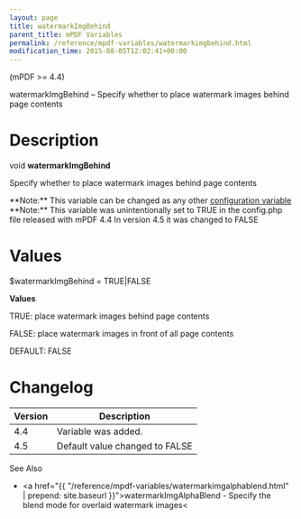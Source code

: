 ```yaml
---
layout: page
title: watermarkImgBehind
parent_title: mPDF Variables
permalink: /reference/mpdf-variables/watermarkimgbehind.html
modification_time: 2015-08-05T12:02:41+00:00
---
```


(mPDF >= 4.4)

watermarkImgBehind – Specify whether to place watermark images behind page contents

# Description

void **watermarkImgBehind**

Specify whether to place watermark images behind page contents

<div class="alert alert-info" role="alert" markdown="1">
	**Note:** This variable can be changed as any other
	<a href="{{ "/configuration/configuration-v7-x.html" | prepend: site.baseurl }}">configuration variable</a>
</div>

<div class="alert alert-info" role="alert" markdown="1">
	**Note:** This variable was unintentionally set to
	<span class="smallblock">TRUE</span> in the <span class="filename">config.php</span> file released with mPDF 4.4
	In version 4.5 it was changed to <span class="smallblock">FALSE</span>
</div>

# Values

<span class="parameter">$watermarkImgBehind</span> = <span class="smallblock">TRUE</span>|<span class="smallblock">FALSE</span>

**Values**

<span class="smallblock">TRUE</span>: place watermark images behind page contents

<span class="smallblock">FALSE</span>: place watermark images in front of all page contents

<span class="smallblock">DEFAULT</span>: <span class="smallblock">FALSE</span>

# Changelog

<table class="table">
	<thead>
	<tr><th>Version</th><th>Description</th></tr>
	</thead>
<tbody>
	<tr>
		<td>4.4</td>
		<td>Variable was added.</td>
	</tr>
	<tr>
		<td>4.5</td>
		<td>Default value changed to <span class="smallblock">FALSE</span></td>
	</tr>
</tbody>
</table>

See Also

- <a href="{{ "/reference/mpdf-variables/watermarkimgalphablend.html" | prepend: site.baseurl }}">watermarkImgAlphaBlend</a> - Specify the blend mode for overlaid watermark images<

